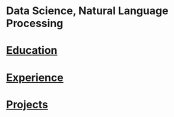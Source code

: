 # Data Science, Natural Language Processing



# [Education](https://ngoldfine.github.io/education/)
# [Experience](https://ngoldfine.github.io/experience/)
# [Projects](https://ngoldfine.github.io/projects/)
